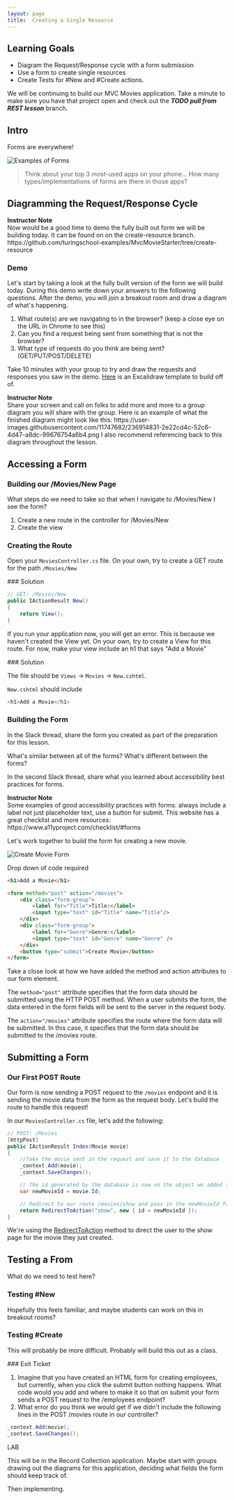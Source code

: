 ```yaml
---
layout: page
title:  Creating a Single Resource 
---
```


## Learning Goals
* Diagram the Request/Response cycle with a form submission
* Use a form to create single resources
* Create Tests for #New and #Create actions.

We will be continuing to build our MVC Movies application. Take a minute to make sure you have that project open and check out the _____TODO pull from REST lesson_____ branch.

## Intro

Forms are everywhere!

![Examples of Forms](/assets/images/module3/Week3/Forms_Are_Everywhere.png)

> Think about your top 3 most-used apps on your phone…  How many types/implementations of forms are there in those apps?

## Diagramming the Request/Response Cycle

<aside class="instructor-notes">
    <p><strong>Instructor Note</strong><br>Now would be a good time to demo the fully built out form we will be building today. It can be found on on the create-resource branch. https://github.com/turingschool-examples/MvcMovieStarter/tree/create-resource </p>
</aside>

### Demo

Let's start by taking a look at the fully built version of the form we will build today. During this demo write down your answers to the following questions. After the demo, you will join a breakout room and draw a diagram of what's happening.

1. What route(s) are we navigating to in the browser?  (keep a close eye on the URL in Chrome to see this)
2. Can you find a request being sent from something that is not the browser?
3. What type of requests do you think are being sent? (GET/PUT/POST/DELETE)

Take 10 minutes with your group to try and draw the requests and responses you saw in the demo. [Here](https://excalidraw.com/#json=u-S_QQJUrqiet94Podij1,wdPdKR8x8IsWnraWJIYk0A
) is an Excalidraw template to build off of.

<aside class="instructor-notes">
    <p><strong>Instructor Note</strong><br>Share your screen and call on folks to add more and more to a group diagram you will share with the group. Here is an example of what the finished diagram might look like this: https://user-images.githubusercontent.com/11747682/236914831-2e22cd4c-52c6-4d47-a8dc-99676754a6b4.png I also recommend referencing back to this diagram throughout the lesson. </p>
</aside>

## Accessing a Form

### Building our /Movies/New Page

What steps do we need to take so that when I navigate to /Movies/New I see the form?

1. Create a new route in the controller for /Movies/New
2. Create the view

### Creating the Route

Open your `MoviesController.cs` file. On your own, try to create a GET route for the path `/Movies/New`

<section class="answer">
### Solution  

```c#
// GET: /Movies/New
public IActionResult New()
{
    return View();
}
```
</section>

If you run your application now, you will get an error. This is because we haven't created the View yet. On your own, try to create a View for this route. For now, make your view include an h1 that says "Add a Movie"


<section class="answer">
### Solution  

The file should be `Views` -> `Movies` -> `New.cshtml`.

`New.cshtml` should include
```c# 
<h1>Add a Movie</h1> 
```
</section>

### Building the Form

In the Slack thread, share the form you created as part of the preparation for this lesson. 

What's similar between all of the forms?
What's different between the forms?

In the second Slack thread, share what you learned about accessibility best practices for forms.

<aside class="instructor-notes">
    <p><strong>Instructor Note</strong><br>Some examples of good accessibility practices with forms: always include a label not just placeholder text, use a button for submit. This website has a great checklist and more resources: https://www.a11yproject.com/checklist/#forms </p>
</aside>


Let's work together to build the form for creating a new movie.

![Create Movie Form](/assets/images/module3/Week3/Create_Movie_Form.png)

Drop down of code required
```html
<h1>Add a Movie</h1>

<form method="post" action="/movies">
    <div class="form-group">
        <label for="Title">Title:</label>
        <input type="text" id="Title" name="Title"/>
    </div>
    <div class="form-group">
        <label for="Genre">Genre:</label>
        <input type="text" id="Genre" name="Genre" />
    </div>
    <button type="submit">Create Movie</button>
</form>
```

Take a close look at how we have added the method and action attributes to our form element. 

The `method="post"` attribute specifies that the form data should be submitted using the HTTP POST method. When a user submits the form, the data entered in the form fields will be sent to the server in the request body.

The `action="/movies"` attribute specifies the route where the form data will be submitted. In this case, it specifies that the form data should be submitted to the /movies route.

## Submitting a Form

### Our First POST Route

Our form is now sending a POST request to the `/movies` endpoint and it is sending the movie data from the form as the request body. Let's build the route to handle this request!

In our `MoviesController.cs` file, let's add the following:

```c#
// POST: /Movies
[HttpPost]
public IActionResult Index(Movie movie)
{
    //Take the movie sent in the request and save it to the database
    _context.Add(movie);
    _context.SaveChanges();

    // The id generated by the database is now on the object we added to the context
    var newMovieId = movie.Id;

    // Redirect to our route /movies/show and pass in the newMovieId for the id parameter
    return RedirectToAction("show", new { id = newMovieId });
}
```

We're using the [RedirectToAction](https://learn.microsoft.com/en-us/dotnet/api/microsoft.aspnetcore.mvc.controllerbase.redirecttoaction?view=aspnetcore-7.0#microsoft-aspnetcore-mvc-controllerbase-redirecttoaction(system-string-system-object)) method to direct the user to the show page for the movie they just created.

## Testing a From

What do we need to test here?


### Testing #New

Hopefully this feels familiar, and maybe students can work on this in breakout rooms?

### Testing #Create
This will probably be more difficult. Probably will build this out as a class.


<section class="checks-for-understanding">
### Exit Ticket

1. Imagine that you have created an HTML form for creating employees, but currently, when you click the submit button nothing happens. What code would you add and where to make it so that on submit your form sends a POST request to the /employees endpoint?
2. What error do you think we would get if we didn't include the following lines in the POST /movies route in our controller? 
```c#
_context.Add(movie);
_context.SaveChanges();
```
</section>


LAB

This will be in the Record Collection application. Maybe start with groups drawing out the diagrams for this application, deciding what fields the form should keep track of. 

Then implementing.